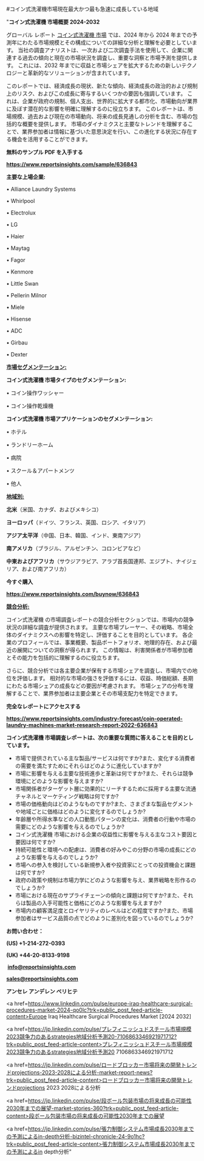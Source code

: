 #コイン式洗濯機市場現在最大かつ最も急速に成長している地域

"<strong>コイン式洗濯機 市場概要 2024-2032</strong>

グローバル レポート <a href=https://www.reportsinsights.com/sample/636843>コイン式洗濯機 市場</a> では、2024 年から 2024 年までの予測年にわたる市場規模とその構成についての詳細な分析と理解を必要としています。 当社の調査アナリストは、一次および二次調査手法を使用して、企業に関連する過去の傾向と現在の市場状況を調査し、重要な洞察と市場予測を提供します。 これには、2032 年までに収益と市場シェアを拡大​​するための新しいテクノロジーと革新的なソリューションが含まれています。

このレポートでは、経済成長の現状、新たな傾向、経済成長の政治的および規制上のリスク、およびこの成長に寄与するいくつかの要因も強調しています。 これは、企業が政府の規制、個人支出、世界的に拡大する都市化、市場動向が業界に及ぼす潜在的な影響を明確に理解するのに役立ちます。 このレポートは、市場規模、過去および現在の市場動向、将来の成長見通しの分析を含む、市場の包括的な概要を提供します。 市場のダイナミクスと主要なトレンドを理解することで、業界参加者は情報に基づいた意思決定を行い、この進化する状況に存在する機会を活用することができます。

<strong><b>無料のサンプル PDF を入手する</b></strong>

<a href=https://www.reportsinsights.com/sample/636843><strong><u>https://www.reportsinsights.com/sample/636843</u></strong></a>

<strong>主要な上場企業:</strong>

• Alliance Laundry Systems

• Whirlpool

• Electrolux

• LG

• Haier

• Maytag

• Fagor

• Kenmore

• Little Swan

• Pellerin Milnor

• Miele

• Hisense

• ADC

• Girbau

• Dexter

<strong><u>市場セグメンテーション</u></strong><strong><u>:</u></strong>

<strong>コイン式洗濯機 市場タイプのセグメンテーション:</strong>

• コイン操作ワッシャー

• コイン操作乾燥機

<strong>コイン式洗濯機 市場アプリケーションのセグメンテーション:</strong>

• ホテル

• ランドリーホーム

• 病院

• スクール＆アパートメンツ

• 他人

<strong><u>地域別</u></strong><strong><u>:</u></strong>

<strong>北米</strong>（米国、カナダ、およびメキシコ）

<strong>ヨーロッパ</strong>（ドイツ、フランス、英国、ロシア、イタリア）

<strong>アジア太平洋</strong>（中国、日本、韓国、インド、東南アジア）

<strong>南アメリカ</strong>（ブラジル、アルゼンチン、コロンビアなど）

<strong>中東およびアフリカ</strong>（サウジアラビア、アラブ首長国連邦、エジプト、ナイジェリア、および南アフリカ）

<strong>今すぐ購入</strong>

<a href=https://www.reportsinsights.com/buynow/636843><strong><u>https://www.reportsinsights.com/buynow/636843</u></strong></a>

<strong><u>競合分析:</u></strong>

コイン式洗濯機 の市場調査レポートの競合分析セクションでは、市場内の競争状況の詳細な調査が提供されます。 主要な市場プレーヤー、その戦略、市場全体のダイナミクスへの影響を特定し、評価することを目的としています。 各企業のプロフィールでは、事業概要、製品ポートフォリオ、地理的存在、および最近の展開についての洞察が得られます。 この情報は、利害関係者が市場参加者とその能力を包括的に理解するのに役立ちます。

さらに、競合分析では各主要企業が保有する市場シェアを調査し、市場内での地位を評価します。 相対的な市場の強さを評価するには、収益、時価総額、長期にわたる市場シェアの成長などの要因が考慮されます。 市場シェアの分布を理解することで、業界参加者は主要企業とその市場支配力を特定できます。

<strong>完全なレポートにアクセスする</strong>

<a href=https://www.reportsinsights.com/industry-forecast/coin-operated-laundry-machines-market-research-report-2022-636843><strong><u><b>https://www.reportsinsights.com/industry-forecast/coin-operated-laundry-machines-market-research-report-2022-636843</b></u></strong></a>

<strong><b>コイン式洗濯機 市場調査レポートは、次の重要な質問に答えることを目的としています。</b></strong>
<ul>
  <li>市場で提供されている主な製品/サービスは何ですか?また、変化する消費者の需要を満たすためにそれらはどのように進化していますか?</li>
  <li>市場に影響を与える主要な技術進歩と革新は何ですか?また、それらは競争環境にどのような影響を与えますか?</li>
  <li>市場関係者がターゲット層に効果的にリーチするために採用する主要な流通チャネルとマーケティング戦略は何ですか?</li>
  <li>市場の価格動向はどのようなものですか?また、さまざまな製品セグメントや地域ごとに価格はどのように変化するのでしょうか?</li>
  <li>年齢層や所得水準などの人口動態パターンの変化は、消費者の行動や市場の需要にどのような影響を与えるのでしょうか?</li>
  <li>コイン式洗濯機 市場における企業の収益性に影響を与える主なコスト要因と要因は何ですか?</li>
  <li>持続可能性と環境への配慮は、消費者の好みやこの分野の市場の成長にどのような影響を与えるのでしょうか?</li>
  <li>市場への参入を検討している新規参入者や投資家にとっての投資機会と課題は何ですか?</li>
  <li>政府の政策や規制は市場力学にどのような影響を与え、業界戦略を形作るのでしょうか?</li>
  <li>市場における現在のサプライチェーンの傾向と課題は何ですか?また、それらは製品の入手可能性と価格にどのような影響を与えますか?</li>
  <li>市場内の顧客満足度とロイヤリティのレベルはどの程度ですか?また、市場参加者はサービス品質の点でどのように差別化を図っているのでしょうか?</li>
</ul>
<strong>お問い合わせ：</strong>

<strong>(US) +1-214-272-0393</strong>

<strong>(UK) +44-20-8133-9198</strong>

<strong> </strong><a href=info@reportsinsights.com><strong><u>info@reportsinsights.com</u></strong></a>

<a href=sales@reportsinsights.com><strong><u>sales@reportsinsights.com</u></strong></a>

<strong>アンセレ アンデレン ベリヒテ</strong>

<a href=https://www.linkedin.com/pulse/europe-iraq-healthcare-surgical-procedures-market-2024-qo0lc?trk=public_post_feed-article-content>Europe Iraq Healthcare Surgical Procedures Market [2024 2032]</a>

<a href=https://jp.linkedin.com/pulse/プレフィニッシュドスチール市場規模2023競争力のあるstrategies地域分析予測20-7106863346921971712?trk=public_post_feed-article-content>プレフィニッシュドスチール市場規模2023競争力のあるstrategies地域分析予測20 7106863346921971712</a>

<a href=https://jp.linkedin.com/pulse/ロードブロッカー市場将来の開発トレンドprojections-2023-2028による分析-market-report-news?trk=public_post_feed-article-content>ロードブロッカー市場将来の開発トレンドprojections 2023 2028による分析</a>

<a href=https://jp.linkedin.com/pulse/段ボール包装市場の将来成長の可能性2030年までの展望-market-stories-360?trk=public_post_feed-article-content>段ボール包装市場の将来成長の可能性2030年までの展望</a>

<a href=https://jp.linkedin.com/pulse/張力制御システム市場成長2030年までの予測によるin-depth分析-bizintel-chronicle-24-9o1hc?trk=public_post_feed-article-content>張力制御システム市場成長2030年までの予測によるin depth分析</a>"
